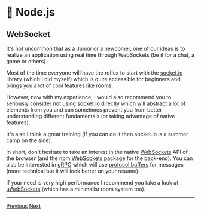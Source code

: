 # 🐢 Node.js

## WebSocket

It's not uncommon that as a Junior or a newcomer, one of our ideas is to realize an application using real time through WebSockets (be it for a chat, a game or others).

Most of the time everyone will have the reflex to start with the [socket.io](https://socket.io/) library (which I did myself) which is quite accessible for beginners and brings you a lot of cool features like rooms.

However, now with my experience, I would also recommend you to seriously consider not using socket.io directly which will abstract a lot of elements from you and can sometimes prevent you from better understanding different fundamentals (or taking advantage of native features).

It's also I think a great training (if you can do it then socket.io is a summer camp on the side).

In short, don't hesitate to take an interest in the native [WebSockets](https://developer.mozilla.org/fr/docs/Web/API/WebSockets_API) API of the browser (and the npm [WebSockets](https://www.npmjs.com/package/websocket) package for the back-end). You can also be interested in [gRPC](https://www.youtube.com/watch?v=fl9AZieRUaw) which will use [protocol buffers](https://developers.google.com/protocol-buffers) for messages (more technical but it will look better on your resume).

If your need is very high performance I recommend you take a look at [uWebSockets](https://github.com/uNetworking/uWebSockets.js) (which has a minimalist room system too).

---

[Previous](./modules.md)
[Next](./unit-testing-and-coverage.md)